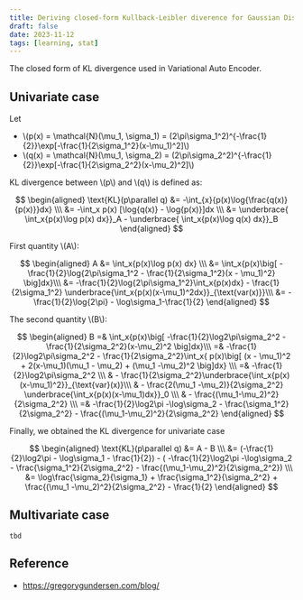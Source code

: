 ```yaml
---
title: Deriving closed-form Kullback-Leibler diverence for Gaussian Distribution 
draft: false 
date: 2023-11-12
tags: [learning, stat]
---
```


The closed form of KL divergence used in Variational Auto Encoder.

## Univariate case

Let 

- \\(p(x) = \mathcal{N}(\mu_1, \sigma_1) = (2\pi\sigma_1^2)^{-\frac{1}{2}}\exp[-\frac{1}{2\sigma_1^2}(x-\mu_1)^2]\\)
- \\(q(x) = \mathcal{N}(\mu_1, \sigma_2) = (2\pi\sigma_2^2)^{-\frac{1}{2}}\exp[-\frac{1}{2\sigma_2^2}(x-\mu_2)^2]\\)

KL divergence between \\(p\\) and \\(q\\) is defined as:

$$
\begin{aligned}
\text{KL}(p\parallel q) &= -\int_{x}{p(x)\log{\frac{q(x)}{p(x)}}dx} \\\
&= -\int_x p(x) [\log{q(x)} - \log{p(x)}]dx \\\
&= 
	\underbrace{
		\int_x{p(x)\log p(x) dx}}_A 
	- \underbrace{
	\int_x{p(x)\log q(x) dx}}_B
\end{aligned}
$$

First quantity \\(A\\):


$$
\begin{aligned}
	A &= \int_x{p(x)\log p(x) dx} \\\
	&= \int_x{p(x)\big[
	 -\frac{1}{2}\log{2\pi\sigma_1^2 
	 - \frac{1}{2\sigma_1^2}(x - \mu_1)^2}
    \big]dx}\\\
	&= -\frac{1}{2}\log{2\pi\sigma_1^2}\int_x{p(x)dx} 
		- \frac{1}{2\sigma_1^2} 
		\underbrace{\int_x{p(x)(x-\mu_1)^2dx}}_{\text{var(x)}}\\\
	&= -\frac{1}{2}\log{2\pi} - \log\sigma_1-\frac{1}{2}
\end{aligned}
$$
	

The second quantity \\(B\\):

$$
\begin{aligned}
    B =& \int_x{p(x)\big[
    	-\frac{1}{2}\log2\pi\sigma_2^2
    	- \frac{1}{2\sigma_2^2}(x-\mu_2)^2
    	\big]dx}\\\
	=& -\frac{1}{2}\log2\pi\sigma_2^2 
	- \frac{1}{2\sigma_2^2}\int_x{
 p(x)\big[
	 (x - \mu_1)^2 + 2(x-\mu_1)(\mu_1 - \mu_2) + (\mu_1 -\mu_2)^2
 \big]dx} \\\
 =& -\frac{1}{2}\log2\pi\sigma_2^2 \\\
 & - \frac{1}{2\sigma_2^2}\underbrace{\int_x{p(x)(x-\mu_1)^2}}_{\text{var}(x)}\\\
 & - \frac{2(\mu_1 -\mu_2)}{2\sigma_2^2} \underbrace{\int_x{p(x)(x-\mu_1)dx}}_0 \\\
 & - \frac{(\mu_1-\mu_2)^2}{2\sigma_2^2} \\\
 =& -\frac{1}{2}\log2\pi -\log\sigma_2 - \frac{\sigma_1^2}{2\sigma_2^2} - \frac{(\mu_1-\mu_2)^2}{2\sigma_2^2}
\end{aligned}
$$


Finally, we obtained the KL divergence for univariate case

$$
\begin{aligned}
    \text{KL}(p\parallel q) &= A - B \\\
&= (-\frac{1}{2}\log2\pi - \log\sigma_1 - \frac{1}{2}) - ( -\frac{1}{2}\log2\pi -\log\sigma_2 - \frac{\sigma_1^2}{2\sigma_2^2} - \frac{(\mu_1-\mu_2)^2}{2\sigma_2^2}) \\\
    &= \log\frac{\sigma_2}{\sigma_1} + \frac{\sigma_1^2}{\sigma_2^2} + \frac{(\mu_1 -\mu_2)^2}{2\sigma_2^2} - \frac{1}{2}
\end{aligned}
$$

## Multivariate case

`tbd`
## Reference
- https://gregorygundersen.com/blog/
